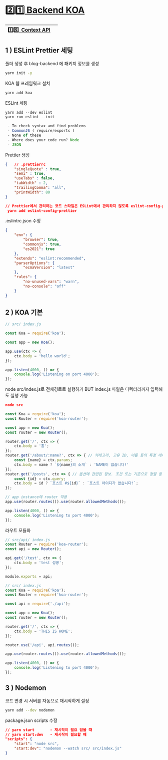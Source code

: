 # :two::one:[ Backend KOA](https://github.com/yhuj79/Learn_React/blob/master/chap/21_BackendKOA.md)

|[:one::five:&ensp;Context API](https://github.com/yhuj79/Learn_React/blob/master/chap/15_ContextAPI.md)||
|:---|---:|

## 1 ) ESLint Prettier 세팅

폴더 생성 후  blog-backend 에 패키지 정보를 생성

```bash
yarn init -y
```

KOA 웹 프레임워크 설치

```bash
yarn add koa
```

ESLint 세팅

```javascript
yarn add --dev eslint
yarn run eslint --init

 - To check syntax and find problems
 - CommonJS ( require/exports )
 - None of these
 - Where does your code run? Node
 - JSON
```

Prettier 생성

```json
{   // .prettierrc
    "singleQuote" : true,
    "semi" : true,
    "useTabs" : false,
    "tabWidth" : 2,
    "trailingComma": "all",
    "printWidth": 80
}

// Prettier에서 관리하는 코드 스타일은 ESLint에서 관리하지 않도록 eslint-config-prettier 설치
 yarn add eslint-config-prettier
```

.eslintrc.json 수정

```json
{
    "env": {
        "browser": true,
        "commonjs": true,
        "es2021": true
    },
    "extends": "eslint:recommended",
    "parserOptions": {
        "ecmaVersion": "latest"
    },
    "rules": {
        "no-unused-vars": "warn",
        "no-console": "off"
    }
}

```

## 2 ) KOA 기본

```javascript
// src/ index.js

const Koa = require('koa');

const app = new Koa();

app.use(ctx => {
    ctx.body = 'hello world';
});

app.listen(4000, () => {
    console.log('Listening on port 4000');
});
```

node src/index.js로 전체경로로 실행하기
BUT index.js 파일은 디렉터리까지 입력해도 실행 가능

```json
node src
```

```javascript
const Koa = require('koa');
const Router = require('koa-router');

const app = new Koa();
const router = new Router();

router.get('/', ctx => {
    ctx.body = '홈';
});
router.get('/about/:name?', ctx => { // 카테고리, 고유 ID, 이름 등의 특정 데이터를 조회
    const {name} = ctx.params;
    ctx.body = name ? `${name}의 소개` : 'NAME이 없습니다!'
});
router.get('/posts', ctx => { // 옵션에 관련된 정보. 조건 또는 기준으로 정렬 등
    const {id} = ctx.query;
    ctx.body = id ? `포스트 #${id}` : `포스트 아이디가 없습니다!`;
});

// app instance에 router 적용
app.use(router.routes()).use(router.allowedMethods());

app.listen(4000, () => {
    console.log('Listening to port 4000');
});
```

라우트 모듈화

```javascript
// src/api/ index.js
const Router = require('koa-router');
const api = new Router();

api.get('/test', ctx => {
    ctx.body = 'test 성공';
});

module.exports = api;

// src/ index.js
const Koa = require('koa');
const Router = require('koa-router');

const api = require('./api');

const app = new Koa();
const router = new Router();

router.get('/', ctx => {
    ctx.body = 'THIS IS HOME';
});

router.use('/api', api.routes());

app.use(router.routes()).use(router.allowedMethods());

app.listen(4000, () => {
    console.log('Listening to port 4000');
});
```

## 3 ) Nodemon

코드 변경 시 서버를 자동으로 재시작하게 설정

```bash
yarn add --dev nodemon
```

package.json scripts 수정

```json
// yarn start       - 재시작이 필요 없을 때
// yarn start:dev   - 재시작이 필요할 때
"scripts": {
    "start": "node src",
    "start:dev": "nodemon --watch src/ src/index.js"
}
```
